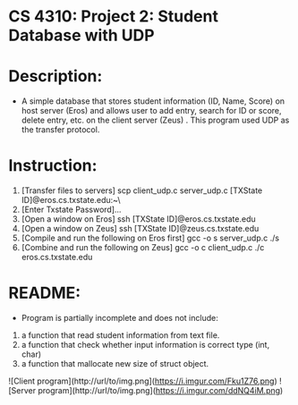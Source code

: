 # CS 4310: Project 2: Student Database with UDP
# Description:
- A simple database that stores student information (ID, Name, Score) on host server (Eros) and allows user to add entry, search for ID or score, delete entry, etc. on the client server (Zeus) . This program used UDP as the transfer protocol.
# Instruction:
1. [Transfer files to servers] scp client_udp.c server_udp.c [TXState ID]@eros.cs.txstate.edu:~\
2. [Enter Txstate Password]...
3. [Open a window on Eros] ssh [TXState ID]@eros.cs.txstate.edu
4. [Open a window on Zeus] ssh [TXState ID]@zeus.cs.txstate.edu
5. [Compile and run the following on Eros first]
gcc -o s server_udp.c
./s
6. [Combine and run the following on Zeus]
gcc -o c client_udp.c
./c eros.cs.txstate.edu

# README:
- Program is partially incomplete and does not include:
1. a function that read student information from text file.
2. a function that check whether input information is correct type (int, char)
3. a function that mallocate new size of struct object.

![Client program](http://url/to/img.png](https://i.imgur.com/Fku1Z76.png)
![Server program](http://url/to/img.png](https://i.imgur.com/ddNQ4iM.png)
